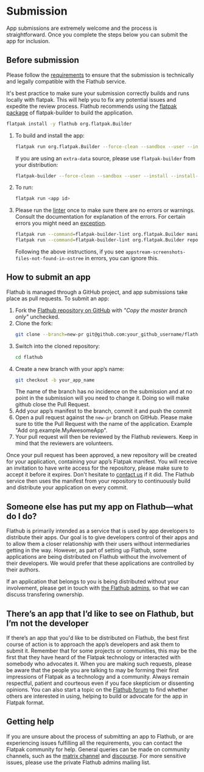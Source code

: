 # Submission

App submissions are extremely welcome and the process is straightforward. Once you complete the steps below you can submit the app for inclusion.

## Before submission

Please follow the [requirements](/docs/for-app-authors/requirements) to ensure that the submission is technically and legally compatible with the Flathub service.

It's best practice to make sure your submission correctly builds and runs locally with flatpak. This will help you to fix any potential issues and expedite the review process. Flathub recommends using the [flatpak package](https://github.com/flathub/org.flatpak.Builder) of flatpak-builder to build the application.
```bash
flatpak install -y flathub org.flatpak.Builder
```
1. To build and install the app:
   ```bash
   flatpak run org.flatpak.Builder --force-clean --sandbox --user --install --install-deps-from=flathub --ccache --mirror-screenshots-url=https://dl.flathub.org/repo/screenshots --repo=repo builddir <manifest>
   ```
   If you are using an `extra-data` source, please use `flatpak-builder` from your distribution:
   ```bash
   flatpak-builder --force-clean --sandbox --user --install --install-deps-from=flathub --ccache --mirror-screenshots-url=https://dl.flathub.org/repo/screenshots --repo=repo builddir <manifest>
   ```
2. To run:
   ```bash
   flatpak run <app id>
   ```
3. Please run the [linter](/docs/for-app-authors/linter) once to make sure there are no errors or warnings. Consult the documentation for explanation of the errors. For certain errors you might need an [exception](/docs/for-app-authors/linter#exceptions).
   ```bash
   flatpak run --command=flatpak-builder-lint org.flatpak.Builder manifest <manifest>
   flatpak run --command=flatpak-builder-lint org.flatpak.Builder repo repo
   ```
   Following the above instructions, if you see `appstream-screenshots-files-not-found-in-ostree` in errors, you can ignore this.

## How to submit an app

Flathub is managed through a GitHub project, and app submissions take place as pull requests. To submit an app:

1. Fork the [Flathub repository on GitHub](https://github.com/flathub/flathub/fork) with _"Copy the master branch only"_ unchecked.
1. Clone the fork:
   ```bash
   git clone --branch=new-pr git@github.com:your_github_username/flathub.git
   ```
1. Switch into the cloned repository:
   ```bash
   cd flathub
   ```
1. Create a new branch with your app’s name:
   ```bash
   git checkout -b your_app_name
   ```
   The name of the branch has no incidence on the submission and at no point in the submission will you need to change it. Doing so will make github close the Pull Request.
1. Add your app’s manifest to the branch, commit it and push the commit
1. Open a pull request against the `new-pr` branch on GitHub. Please make sure to title the Pull Request with the name of the application. Example "Add org.example.MyAwesomeApp".
1. Your pull request will then be reviewed by the Flathub reviewers. Keep in mind that the reviewers are volunteers.

Once your pull request has been approved, a new repository will be created for your application, containing your app’s Flatpak manifest. You will receive an invitation to have write access for the repository, please make sure to accept it before it expires. Don't hesitate to [contact us](#getting-help) if it did. The Flathub service then uses the manifest from your repository to continuously build and distribute your application on every commit.

## Someone else has put my app on Flathub—what do I do?

Flathub is primarily intended as a service that is used by app developers to distribute their apps. Our goal is to give developers control of their apps and to allow them a closer relationship with their users without intermediaries getting in the way. However, as part of setting up Flathub, some applications are being distributed on Flathub without the involvement of their developers. We would prefer that these applications are controlled by their authors.

If an application that belongs to you is being distributed without your involvement, please get in touch with [the Flathub admins](mailto:flathub@lists.freedesktop.org), so that we can discuss transfering ownership.

## There’s an app that I’d like to see on Flathub, but I’m not the developer

If there’s an app that you'd like to be distributed on Flathub, the best first course of action is to approach the app’s developers and ask them to submit it. Remember that for some projects or communities, this may be the first that they have heard of the Flatpak technology or interacted with somebody who advocates it. When you are making such requests, please be aware that the people you are talking to may be forming their first impressions of Flatpak as a technology and a community. Always remain respectful, patient and courteous even if you face skepticism or dissenting opinions. You can also start a topic on the [Flathub forum](https://discourse.flathub.org/c/requests/5) to find whether others are interested in using, helping to build or advocate for the app in Flatpak format.

## Getting help

If you are unsure about the process of submitting an app to Flathub, or are experiencing issues fulfilling all the requirements, you can contact the Flatpak community for help. General queries can be made on community channels, such as the [matrix channel](https://matrix.to/#/#flatpak:matrix.org) and [discourse](https://discourse.flathub.org/). For more sensitive issues, please use the private Flathub admins mailing list.
